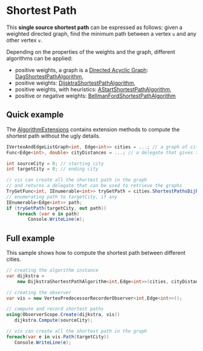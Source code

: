 # Shortest Path

This **single source shortest path** can be expressed as follows: given a weighted directed graph, find the minimum path between a vertex `u` and  any other vertex `v`.

Depending on the properties of the weights and the graph, different algorithms can be applied:

* positive weights, a graph is a [Directed Acyclic Graph](http://en.wikipedia.org/wiki/Directed_acyclic_graph): [DagShortestPathAlgorithm](DagShortestPathAlgorithm),
* positive weights: [DijsktraShortestPathAlgorithm](DijsktraShortestPathAlgorithm),
* positive weights, with heuristics: [AStartShortestPathAlgorithm](AStartShortestPathAlgorithm),
* positive or negative weights:  [BellmanFordShortestPathAlgorithm](BellmanFordShortestPathAlgorithm)

## Quick example

The [AlgorithmExtensions](AlgorithmExtensions) contains extension methods to compute the shortest path without the ugly details.

```csharp
IVertexAndEdgeListGraph<int, Edge<int>> cities = ...; // a graph of cities
Func<Edge<int>, double> cityDistances = ...; // a delegate that gives the distance between cities

int sourceCity = 0; // starting city
int targetCity = 0; // ending city

// vis can create all the shortest path in the graph
// and returns a delegate that can be used to retrieve the graphs
TryGetFunc<int, IEnumerable<int>> tryGetPath = cities.ShortestPathsDijkstra(cityDistances, sourceCity);
// enumerating path to targetCity, if any
IEnumerable<Edge<int>> path;
if (tryGetPath(targetCity, out path))
    foreach (var e in path)
        Console.WriteLine(e);
```

## Full example

This sample shows how to compute the shortest path between different cities.

```csharp
// creating the algorithm instance
var dijkstra = 
    new DijkstraShortestPathAlgorithm<int,Edge<int>>(cities, cityDistances);

// creating the observer
var vis = new VertexPredecessorRecorderObserver<int,Edge<int>>();

// compute and record shortest paths
using(ObserverScope.Create(dijkstra, vis))
   dijkstra.Compute(sourceCity);

// vis can create all the shortest path in the graph
foreach(var e in vis.Path(targetCity))
   Console.WriteLine(e);  
```